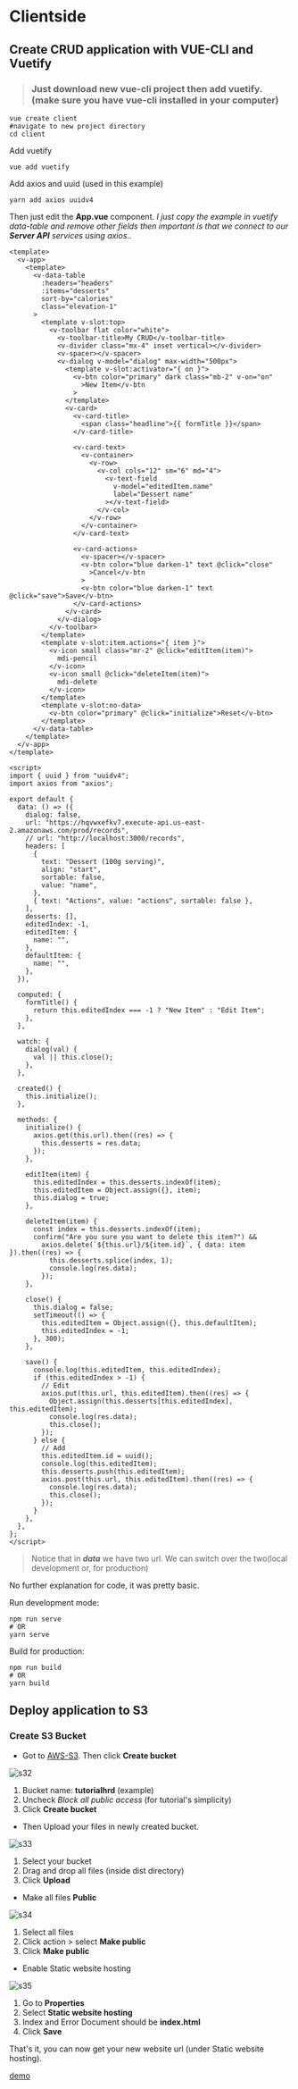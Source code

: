 # Clientside

## Create CRUD application with VUE-CLI and Vuetify

> ### Just download new vue-cli project then add vuetify. (make sure you have vue-cli installed in your computer)

```
vue create client
#navigate to new project directory
cd client
```

Add vuetify

```
vue add vuetify
```

Add axios and uuid (used in this example)

```
yarn add axios uuidv4
```


Then just edit the **App.vue** component. _I just copy the example in vuetify data-table and remove other fields then important is that we connect to our **Server API** services using axios.._


```
<template>
  <v-app>
    <template>
      <v-data-table
        :headers="headers"
        :items="desserts"
        sort-by="calories"
        class="elevation-1"
      >
        <template v-slot:top>
          <v-toolbar flat color="white">
            <v-toolbar-title>My CRUD</v-toolbar-title>
            <v-divider class="mx-4" inset vertical></v-divider>
            <v-spacer></v-spacer>
            <v-dialog v-model="dialog" max-width="500px">
              <template v-slot:activator="{ on }">
                <v-btn color="primary" dark class="mb-2" v-on="on"
                  >New Item</v-btn
                >
              </template>
              <v-card>
                <v-card-title>
                  <span class="headline">{{ formTitle }}</span>
                </v-card-title>

                <v-card-text>
                  <v-container>
                    <v-row>
                      <v-col cols="12" sm="6" md="4">
                        <v-text-field
                          v-model="editedItem.name"
                          label="Dessert name"
                        ></v-text-field>
                      </v-col>
                    </v-row>
                  </v-container>
                </v-card-text>

                <v-card-actions>
                  <v-spacer></v-spacer>
                  <v-btn color="blue darken-1" text @click="close"
                    >Cancel</v-btn
                  >
                  <v-btn color="blue darken-1" text @click="save">Save</v-btn>
                </v-card-actions>
              </v-card>
            </v-dialog>
          </v-toolbar>
        </template>
        <template v-slot:item.actions="{ item }">
          <v-icon small class="mr-2" @click="editItem(item)">
            mdi-pencil
          </v-icon>
          <v-icon small @click="deleteItem(item)">
            mdi-delete
          </v-icon>
        </template>
        <template v-slot:no-data>
          <v-btn color="primary" @click="initialize">Reset</v-btn>
        </template>
      </v-data-table>
    </template>
  </v-app>
</template>

<script>
import { uuid } from "uuidv4";
import axios from "axios";

export default {
  data: () => ({
    dialog: false,
    url: "https://hqvwxefkv7.execute-api.us-east-2.amazonaws.com/prod/records",
    // url: "http://localhost:3000/records",
    headers: [
      {
        text: "Dessert (100g serving)",
        align: "start",
        sortable: false,
        value: "name",
      },
      { text: "Actions", value: "actions", sortable: false },
    ],
    desserts: [],
    editedIndex: -1,
    editedItem: {
      name: "",
    },
    defaultItem: {
      name: "",
    },
  }),

  computed: {
    formTitle() {
      return this.editedIndex === -1 ? "New Item" : "Edit Item";
    },
  },

  watch: {
    dialog(val) {
      val || this.close();
    },
  },

  created() {
    this.initialize();
  },

  methods: {
    initialize() {
      axios.get(this.url).then((res) => {
        this.desserts = res.data;
      });
    },

    editItem(item) {
      this.editedIndex = this.desserts.indexOf(item);
      this.editedItem = Object.assign({}, item);
      this.dialog = true;
    },

    deleteItem(item) {
      const index = this.desserts.indexOf(item);
      confirm("Are you sure you want to delete this item?") &&
        axios.delete(`${this.url}/${item.id}`, { data: item }).then((res) => {
          this.desserts.splice(index, 1);
          console.log(res.data);
        });
    },

    close() {
      this.dialog = false;
      setTimeout(() => {
        this.editedItem = Object.assign({}, this.defaultItem);
        this.editedIndex = -1;
      }, 300);
    },

    save() {
      console.log(this.editedItem, this.editedIndex);
      if (this.editedIndex > -1) {
        // Edit
        axios.put(this.url, this.editedItem).then((res) => {
          Object.assign(this.desserts[this.editedIndex], this.editedItem);
          console.log(res.data);
          this.close();
        });
      } else {
        // Add
        this.editedItem.id = uuid();
        console.log(this.editedItem);
        this.desserts.push(this.editedItem);
        axios.post(this.url, this.editedItem).then((res) => {
          console.log(res.data);
          this.close();
        });
      }
    },
  },
};
</script>
```

>Notice that in **_data_** we have two url. We can switch over the two(local development or, for production)

No further explanation for code, it was pretty basic.

Run development mode:

```
npm run serve
# OR
yarn serve
```

Build for production:

```
npm run build
# OR
yarn build
```

## Deploy application to S3

### Create S3 Bucket

* Got to [AWS-S3](https://console.aws.amazon.com/s3/home?region=us-east-2). Then click **Create bucket**

![s32](https://lh3.googleusercontent.com/qjFW-PNpTY6iDP73KqvYuHBDIxmFqC_3wd6puEcfMJRVp6fRh5GFeM0oexzCKPueXyCqvZPXYn90Ab9f4as0qB4kKsjOsG8wYBH7yd609DwlG2k_1LYlDFOhXDqxp6iejVMLoH7Svw)

1. Bucket name: **tutorialhrd** (example)
2. Uncheck _Block all public access_ (for tutorial's simplicity)
3. Click **Create bucket**

* Then Upload your files in newly created bucket.

![s33](https://lh3.googleusercontent.com/sBvfjRItCnd1fahH-qAAFT_bbrBmzdm67DHDPf5hvgyp5zqQHnx3bvN22U80s5fdbqHmGpGSMEBXTZNjZP6-ZQmjW-mM6wBRWaxMCL_8K8Y3cNMXwW6Xd9c6Lw-YTUTrLY8Zf9Kqqg)

1. Select your bucket
2. Drag and drop all files (inside dist directory)
3. Click **Upload**

* Make all files **Public**

![s34](https://lh3.googleusercontent.com/4fd2Xbhp2heDDkB5y_jQMSxaN0430j1uQ3_5LqDJMa0fPj2urMUbPHqngMVa5PVeBJOFv9C5whZ7vH7g8Z1Gf4d87b0UW5vAlqiGPnfTsr-a845GNdffqs0vqFJVoyHhgEmkmQr8Ug)

1. Select all files
2. Click action > select **Make public**
3. Click **Make public**

* Enable Static website hosting

![s35](https://lh3.googleusercontent.com/ej3nwVBSZ7J_T_7bM4bVuWAoQNvDZJmwGI-FbgfC-779gHcy6gntes4oKN6STEFEvExgdIXE8O-nY0Npi5t-r0c6TjNrw0wQ_3IYLRFR1ye9ktfm8UkdJ1oa7MHT6avG1fu7lVdOHA)

1. Go to **Properties**
2. Select **Static website hosting**
3. Index and Error Document should be **index.html**
4. Click **Save**

That's it, you can now get your new website url (under Static website hosting).

[demo](http://tutorialhrd.s3-website.us-east-2.amazonaws.com)
